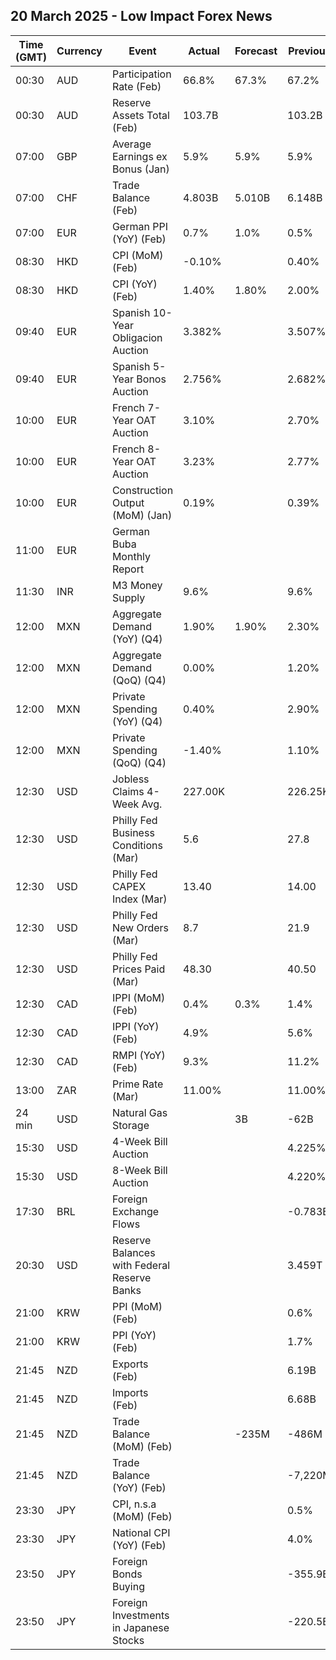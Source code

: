 ## 20 March 2025 - Low Impact Forex News

| Time (GMT) | Currency | Event | Actual | Forecast | Previous |
|------|----------|-------|--------|----------|----------|
| 00:30 | AUD | Participation Rate (Feb) | 66.8% | 67.3% | 67.2% |
| 00:30 | AUD | Reserve Assets Total (Feb) | 103.7B |  | 103.2B |
| 07:00 | GBP | Average Earnings ex Bonus (Jan) | 5.9% | 5.9% | 5.9% |
| 07:00 | CHF | Trade Balance (Feb) | 4.803B | 5.010B | 6.148B |
| 07:00 | EUR | German PPI (YoY) (Feb) | 0.7% | 1.0% | 0.5% |
| 08:30 | HKD | CPI (MoM) (Feb) | -0.10% |  | 0.40% |
| 08:30 | HKD | CPI (YoY) (Feb) | 1.40% | 1.80% | 2.00% |
| 09:40 | EUR | Spanish 10-Year Obligacion Auction | 3.382% |  | 3.507% |
| 09:40 | EUR | Spanish 5-Year Bonos Auction | 2.756% |  | 2.682% |
| 10:00 | EUR | French 7-Year OAT Auction | 3.10% |  | 2.70% |
| 10:00 | EUR | French 8-Year OAT Auction | 3.23% |  | 2.77% |
| 10:00 | EUR | Construction Output (MoM) (Jan) | 0.19% |  | 0.39% |
| 11:00 | EUR | German Buba Monthly Report |  |  |  |
| 11:30 | INR | M3 Money Supply | 9.6% |  | 9.6% |
| 12:00 | MXN | Aggregate Demand (YoY) (Q4) | 1.90% | 1.90% | 2.30% |
| 12:00 | MXN | Aggregate Demand (QoQ) (Q4) | 0.00% |  | 1.20% |
| 12:00 | MXN | Private Spending (YoY) (Q4) | 0.40% |  | 2.90% |
| 12:00 | MXN | Private Spending (QoQ) (Q4) | -1.40% |  | 1.10% |
| 12:30 | USD | Jobless Claims 4-Week Avg. | 227.00K |  | 226.25K |
| 12:30 | USD | Philly Fed Business Conditions (Mar) | 5.6 |  | 27.8 |
| 12:30 | USD | Philly Fed CAPEX Index (Mar) | 13.40 |  | 14.00 |
| 12:30 | USD | Philly Fed New Orders (Mar) | 8.7 |  | 21.9 |
| 12:30 | USD | Philly Fed Prices Paid (Mar) | 48.30 |  | 40.50 |
| 12:30 | CAD | IPPI (MoM) (Feb) | 0.4% | 0.3% | 1.4% |
| 12:30 | CAD | IPPI (YoY) (Feb) | 4.9% |  | 5.6% |
| 12:30 | CAD | RMPI (YoY) (Feb) | 9.3% |  | 11.2% |
| 13:00 | ZAR | Prime Rate (Mar) | 11.00% |  | 11.00% |
| 24 min | USD | Natural Gas Storage |  | 3B | -62B |
| 15:30 | USD | 4-Week Bill Auction |  |  | 4.225% |
| 15:30 | USD | 8-Week Bill Auction |  |  | 4.220% |
| 17:30 | BRL | Foreign Exchange Flows |  |  | -0.783B |
| 20:30 | USD | Reserve Balances with Federal Reserve Banks |  |  | 3.459T |
| 21:00 | KRW | PPI (MoM) (Feb) |  |  | 0.6% |
| 21:00 | KRW | PPI (YoY) (Feb) |  |  | 1.7% |
| 21:45 | NZD | Exports (Feb) |  |  | 6.19B |
| 21:45 | NZD | Imports (Feb) |  |  | 6.68B |
| 21:45 | NZD | Trade Balance (MoM) (Feb) |  | -235M | -486M |
| 21:45 | NZD | Trade Balance (YoY) (Feb) |  |  | -7,220M |
| 23:30 | JPY | CPI, n.s.a (MoM) (Feb) |  |  | 0.5% |
| 23:30 | JPY | National CPI (YoY) (Feb) |  |  | 4.0% |
| 23:50 | JPY | Foreign Bonds Buying |  |  | -355.9B |
| 23:50 | JPY | Foreign Investments in Japanese Stocks |  |  | -220.5B |
